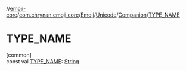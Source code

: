 //[emoji-core](../../../../../index.md)/[com.chrynan.emoji.core](../../../index.md)/[Emoji](../../index.md)/[Unicode](../index.md)/[Companion](index.md)/[TYPE_NAME](-t-y-p-e_-n-a-m-e.md)

# TYPE_NAME

[common]\
const val [TYPE_NAME](-t-y-p-e_-n-a-m-e.md): [String](https://kotlinlang.org/api/latest/jvm/stdlib/kotlin/-string/index.html)
